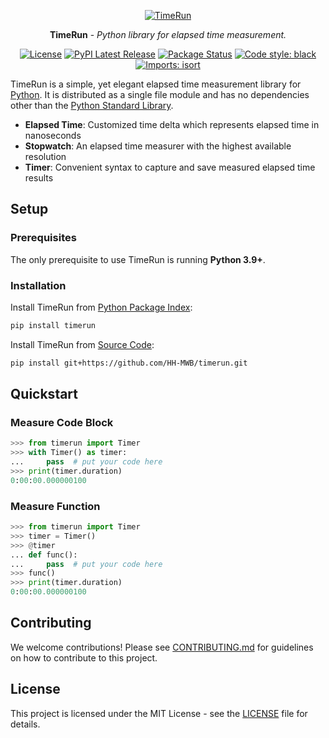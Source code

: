 <p align="center">
  <a href="https://github.com/HH-MWB/timerun">
    <img src="https://user-images.githubusercontent.com/50187675/62002266-8f926b80-b0ce-11e9-9e54-3b7eeb3a2ae1.png" alt="TimeRun">
  </a>
</p>

<p align="center"><strong>TimeRun</strong> - <em>Python library for elapsed time measurement.</em></p>

<p align="center">
    <a href="https://github.com/HH-MWB/timerun/blob/master/LICENSE"><img alt="License" src="https://img.shields.io/pypi/l/timerun.svg"></a>
    <a href="https://pypi.org/project/timerun/"><img alt="PyPI Latest Release" src="https://img.shields.io/pypi/v/timerun.svg"></a>
    <a href="https://pypi.org/project/timerun/"><img alt="Package Status" src="https://img.shields.io/pypi/status/timerun.svg"></a>
    <a href="https://github.com/psf/black/"><img alt="Code style: black" src="https://img.shields.io/badge/code%20style-black-000000.svg"></a>
    <a href="https://pycqa.github.io/isort/"><img alt="Imports: isort" src="https://img.shields.io/badge/%20imports-isort-%231674b1"></a>
</p>

TimeRun is a simple, yet elegant elapsed time measurement library for [Python](https://www.python.org). It is distributed as a single file module and has no dependencies other than the [Python Standard Library](https://docs.python.org/3/library/).

- **Elapsed Time**: Customized time delta which represents elapsed time in nanoseconds
- **Stopwatch**: An elapsed time measurer with the highest available resolution
- **Timer**: Convenient syntax to capture and save measured elapsed time results

## Setup

### Prerequisites

The only prerequisite to use TimeRun is running **Python 3.9+**.

### Installation

Install TimeRun from [Python Package Index](https://pypi.org/project/timerun/):

```bash
pip install timerun
```

Install TimeRun from [Source Code](https://github.com/HH-MWB/timerun):

```bash
pip install git+https://github.com/HH-MWB/timerun.git
```

## Quickstart

### Measure Code Block

```python
>>> from timerun import Timer
>>> with Timer() as timer:
...     pass  # put your code here
>>> print(timer.duration)
0:00:00.000000100
```

### Measure Function

```python
>>> from timerun import Timer
>>> timer = Timer()
>>> @timer
... def func():
...     pass  # put your code here
>>> func()
>>> print(timer.duration)
0:00:00.000000100
```

## Contributing

We welcome contributions! Please see [CONTRIBUTING.md](CONTRIBUTING.md) for guidelines on how to contribute to this project.

## License

This project is licensed under the MIT License - see the [LICENSE](https://github.com/HH-MWB/timerun/blob/master/LICENSE) file for details.
